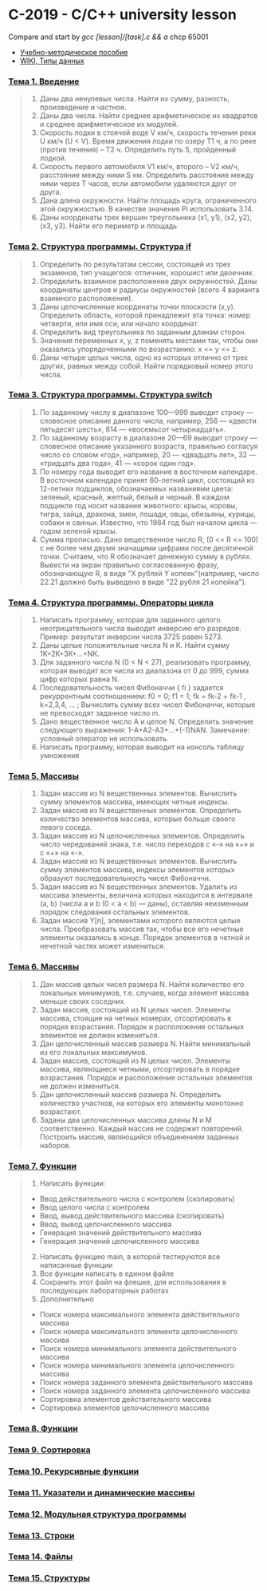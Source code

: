# C-2019 - C/C++ university lesson

Compare and start by *gcc [lesson]/[task].c && a*
chcp 65001

* [Учебно-методическое пособие](https://vk.com/doc296044466_516282965?hash=2f1e5fde53dff85212&dl=ef9a53cf0a5682eb05)
* [WIKI, Типы данных](https://ru.wikipedia.org/wiki/Система_типов_Си)

### [Тема 1. Введение](https://vk.com/doc296044466_516282976?hash=5f3c57c938962b01bb&dl=31b754de429bb3304f)
> 1. Даны два ненулевых числа. Найти их сумму, разность, произведение и частное.
> 2. Даны два числа. Найти среднее арифметическое их квадратов и среднее арифметическое их модулей.
> 3. Скорость лодки в стоячей воде V км/ч, скорость течения реки U км/ч (U < V). Время движения лодки по озеру T1 ч, а по реке (против течения) – T2 ч. Определить путь S, пройденный лодкой.
> 4. Скорость первого автомобиля V1 км/ч, второго – V2 км/ч, расстояние между ними S км. Определить расстояние между ними через T часов, если автомобили удаляются друг от друга.
> 5. Дана длина окружности. Найти площадь круга, ограниченного этой окружностью. В качестве значения Pi использовать 3.14.
> 6. Даны координаты трех вершин треугольника (x1, y1), (x2, y2), (x3, y3). Найти его периметр и площадь

### [Тема 2. Структура программы. Структура if](https://vk.com/doc296044466_516282979?hash=7064363e6d1bbd92e8&dl=3d1994bc15c56d8e13)
> 1. Определить по результатам сессии, состоящей из трех экзаменов, тип учащегося: отличник, хорошист или двоечник.
> 2. Определить взаимное расположение двух окружностей. Даны координаты центров и радиусы окружностей (всего 4 варианта взаимного расположения).
> 3. Даны целочисленные координаты точки плоскости (x,у). Определить область, которой принадлежит эта точка: номер четверти, или имя оси, или начало координат.
> 4. Определить вид треугольника по заданным длинам сторон.
> 5. Значения переменных x, y, z поменять местами так, чтобы они оказались упорядоченными по возрастанию: x <= y <= z.
> 6. Даны четыре целых числа, одно из которых отлично от трех других, равных между собой. Найти порядковый номер этого числа.

### [Тема 3. Структура программы. Структура switch](https://vk.com/doc296044466_516282981?hash=175df65fca2a427014&dl=45fd8d6aad3433fe26)
> 1. По заданному числу в диапазоне 100—999 выводит строку — словесное описание данного числа, например, 256 — «двести пятьдесят шесть», 814 — «восемьсот четырнадцать».
> 2. По заданному возрасту в диапазоне 20—69 выводит строку — словесное описание указанного возраста, правильно согласуя число со словом «год», например, 20 — «двадцать лет», 32 — «тридцать два года», 41 — «сорок один год».
> 3. По номеру года выводит его название в восточном календаре. В восточном календаре принят 60-летний цикл, состоящий из 12-летних подциклов, обозначаемых названиями цвета: зеленый, красный, желтый, белый и черный. В каждом подцикле год носит название животного: крысы, коровы, тигра, зайца, дракона, змеи, лошади, овцы, обезьяны, курицы, собаки и свиньи. Известно, что 1984 год был началом цикла — годом зеленой крысы.
> 4. Сумма прописью. Дано вещественное число R, (0 <= R <= 100) с не более чем двумя значащими цифрами после десятичной точки. Считаем, что R обозначает денежную сумму в рублях. Вывести на экран правильно согласованную фразу, обозначающую R, в виде "X рублей Y копеек"(например, число 22.21 должно быть выведено в виде "22 рубля 21 копейка").

### [Тема 4. Структура программы. Операторы цикла](https://vk.com/doc296044466_516282984?hash=46a47d7fce73615832&dl=e75f7a5a81382bc272)
> 1. Написать программу, которая для заданного целого неотрицательного числа выводит инверсию его разрядов. Пример: результат инверсии числа 3725 равен 5273.
> 2. Даны целые положительные числа N и K. Найти сумму 1K+2K+3K+…+NK.
> 3. Для заданного числа N (0 < N < 27), реализовать программу, которая выводит все числа из диапазона от 0 до 999, сумма цифр которых равна N.
> 4. Последовательность чисел Фибоначчи { fi } задается рекуррентным соотношением: f0 = 0; f1 = 1; fk = fk-2 + fk-1 , k=2,3,4, … ; Вычислить сумму всех чисел Фибоначчи, которые не превосходят заданное число m.
> 5. Дано вещественное число A и целое N. Определить значение следующего выражения: 1-A+A2-A3+…+(-1)NAN. Замечание: условный оператор не использовать.
> 6. Написать программу, которая выводит на консоль таблицу умножения

### [Тема 5. Массивы](https://vk.com/doc296044466_516282962?hash=9f37563541114dd774&dl=a1046f767cadf0fb60)
> 1. Задан массив из N вещественных элементов. Вычислить сумму элементов массива, имеющих четные индексы.
> 2. Задан массив из N вещественных элементов. Определить количество элементов массива, которые больше своего левого соседа.
> 3. Задан массив из N целочисленных элементов. Определить число чередований знака, т.е. число переходов с «-» на «+» и с «+» на «-».
> 4. Задан массив из N вещественных элементов. Вычислить сумму элементов массива, индексы элементов которых образуют последовательность чисел Фибоначчи.
> 5. Задан массив из N вещественных элементов. Удалить из массива элементы, величина которых находится в интервале (a, b) (числа a и b (0 < a < b) — даны), оставляя неизменным порядок следования остальных элементов.
> 6. Задан массив Y[n], элементами которого являются целые числа. Преобразовать массив так, чтобы все его нечетные элементы оказались в конце. Порядок элементов в четной и нечетной частях может измениться.

### [Тема 6. Массивы](https://vk.com/doc296044466_516283087?hash=7d0d62bb780c886b2e&dl=6f4a0b53e86c5dbb2c)
> 1. Дан массив целых чисел размера N. Найти количество его локальных минимумов, т.е. случаев, когда элемент массива меньше своих соседних.
> 2. Задан массив, состоящий из N целых чисел. Элементы массива, стоящие на четных номерах, отсортировать в порядке возрастания. Порядок и расположение остальных элементов не должен измениться.
> 3. Дан целочисленный массив размера N. Найти минимальный из его локальных максимумов.
> 4. Задан массив, состоящий из N целых чисел. Элементы массива, являющиеся четными, отсортировать в порядке возрастания. Порядок и расположение остальных элементов не должен измениться.
> 5. Дан целочисленный массив размера N. Определить количество участков, на которых его элементы монотонно возрастают.
> 6. Заданы два целочисленных массива длины N и M соответственно. Каждый массив не содержит повторений. Построить массив, являющийся объединением заданных наборов.

### [Тема 7. Функции](https://vk.com/doc296044466_516283089?hash=ebf8002835b214dd2b&dl=e5df48e96f715fcba3)
> 1. Написать функции:
>   * Ввод действительного числа с контролем (скопировать)
>   * Ввод целого числа с контролем
>   * Ввод, вывод действительного массива (скопировать)
>   * Ввод, вывод целочисленного массива
>   * Генерация значений действительного массива
>   * Генерация значений целочисленного массива
> 2. Написать функцию main, в которой тестируются все написанные функции
> 3. Все функции написать в едином файле
> 4. Сохранить этот файл на флешке, для использования в последующих лабораторных работах
> 5. Дополнительно
>   * Поиск номера максимального элемента действительного массива
>   * Поиск номера максимального элемента целочисленного массива
>   * Поиск номера минимального элемента действительного массива
>   * Поиск номера минимального элемента целочисленного массива
>   * Поиск номера заданного элемента действительного массива
>   * Поиск номера заданного элемента целочисленного массива
>   * Сортировка элементов действительного массива
>   * Сортировка элементов целочисленного массива


### [Тема 8. Функции](https://vk.com/doc296044466_516283091?hash=1ac49421526fd26b0f&dl=943a92f6dc474a8a3c)
### [Тема 9. Сортировка](https://vk.com/doc296044466_516283092?hash=987239456f53ff142c&dl=ed57c8e49093795add)
### [Тема 10. Рекурсивные функции](https://vk.com/doc296044466_516283093?hash=fc372a804904b77886&dl=2ef8e7466cae11b619)
### [Тема 11. Указатели и динамические массивы](https://vk.com/doc296044466_516283095?hash=ad71e5e37d8e9968bd&dl=e4896b186ae606aa9a)
### [Тема 12. Модульная структура программы](https://vk.com/doc296044466_516283096?hash=4212ba79f322b6b5c4&dl=e014f4000b73ea5ddb)
### [Тема 13. Строки](https://vk.com/doc296044466_516283097?hash=9af3e36214697a1329&dl=2e5968ab1e8bd9f878)
### [Тема 14. Файлы](https://vk.com/doc296044466_516283099?hash=d06f928071c77484e5&dl=d649d905011bfcb446)
### [Тема 15. Структуры](https://vk.com/doc296044466_516283085?hash=a6e5b07249415e0e29&dl=24e5032fa8a961d44f)
